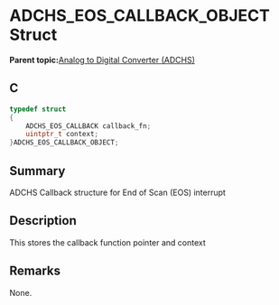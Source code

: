 # ADCHS\_EOS\_CALLBACK\_OBJECT Struct

**Parent topic:**[Analog to Digital Converter \(ADCHS\)](GUID-8740EC52-3365-4B31-B19A-227EC55268DD.md)

## C

```c
typedef struct
{
    ADCHS_EOS_CALLBACK callback_fn;
    uintptr_t context;
}ADCHS_EOS_CALLBACK_OBJECT;
```

## Summary

ADCHS Callback structure for End of Scan \(EOS\) interrupt

## Description

This stores the callback function pointer and context

## Remarks

None.

